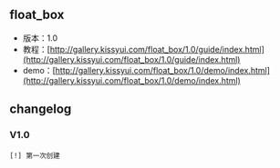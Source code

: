## float_box

* 版本：1.0
* 教程：[http://gallery.kissyui.com/float_box/1.0/guide/index.html](http://gallery.kissyui.com/float_box/1.0/guide/index.html)
* demo：[http://gallery.kissyui.com/float_box/1.0/demo/index.html](http://gallery.kissyui.com/float_box/1.0/demo/index.html)

## changelog

### V1.0

    [!] 第一次创建


